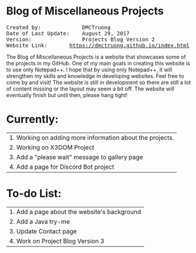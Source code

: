# Blog of Miscellaneous Projects
<pre>
Created by:             DMCTruong
Date of Last Update:    August 29, 2017
Version:                Projects Blog Version 2
Website Link:		<a href="https://dmctruong.github.io/index.html">https://dmctruong.github.io/index.html</a>
</pre>


The Blog of Miscellaneous Projects is a website that showcases some of the projects in my GitHub. One of my main goals in creating this website is to use only Notepad++. I hope that by using only Notepad++, it will strengthen my skills and knowledge in developing websites. Feel free to come by and visit! The website is still in development so there are still a lot of content missing or the layout may seem a bit off. The website will eventually finish but until then, please hang tight!

# Currently:
||
|:------------------------------------------------------|
|1. Working on adding more information about the projects. |
|2. Working on X3DOM Project |
|3. Add a "please wait" message to gallery page |
|4. Add a page for Discord Bot project |

# To-do List:
||
|:----------------------------------------------------|
|1. Add a page about the website's background |
|2. Add a Java try-me |
|3. Update Contact page |
|4. Work on Project Blog Version 3|
